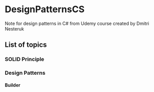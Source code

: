 # DesignPatternsCS
Note for design patterns in C# from Udemy course created by Dmitri Nesteruk
## List of topics
### SOLID Principle
### Design Patterns
#### Builder
